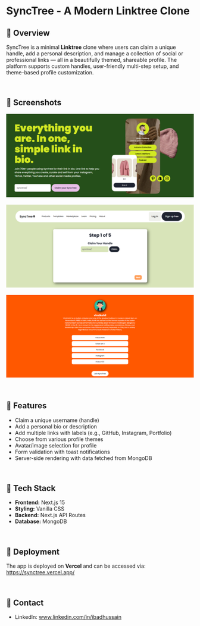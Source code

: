 # SyncTree - A Modern Linktree Clone
## 🚀 Overview
SyncTree is a minimal **Linktree** clone where users can claim a unique handle, add a personal description, and manage a collection of social or professional links — all in a beautifully themed, shareable profile. The platform supports custom handles, user-friendly multi-step setup, and theme-based profile customization.

<br>

## 🚀 Screenshots
![Project screenshot](./Project_screenshots/Image1.png)
<br><br>
![Project screenshot](./Project_screenshots/Image2.png)
<br><br>
![Project screenshot](./Project_screenshots/Image3.png)

<br>

## 🚀 Features
- Claim a unique username (handle)
- Add a personal bio or description
- Add multiple links with labels (e.g., GitHub, Instagram, Portfolio)
- Choose from various profile themes
- Avatar/image selection for profile
- Form validation with toast notifications
- Server-side rendering with data fetched from MongoDB

<br>

## 🚀 Tech Stack
- **Frontend:** Next.js 15
- **Styling:** Vanilla CSS
- **Backend:** Next.js API Routes
- **Database:** MongoDB

<br>

## 🚀 Deployment
The app is deployed on <b>Vercel</b> and can be accessed via:
<br>
https://synctree.vercel.app/

<br>

## 🚀 Contact
- LinkedIn: www.linkedin.com/in/ibadhussain